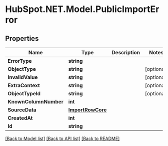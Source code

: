 # HubSpot.NET.Model.PublicImportError

## Properties

Name | Type | Description | Notes
------------ | ------------- | ------------- | -------------
**ErrorType** | **string** |  | 
**ObjectType** | **string** |  | [optional] 
**InvalidValue** | **string** |  | [optional] 
**ExtraContext** | **string** |  | [optional] 
**ObjectTypeId** | **string** |  | [optional] 
**KnownColumnNumber** | **int** |  | 
**SourceData** | [**ImportRowCore**](ImportRowCore.md) |  | 
**CreatedAt** | **int** |  | 
**Id** | **string** |  | 

[[Back to Model list]](../README.md#documentation-for-models) [[Back to API list]](../README.md#documentation-for-api-endpoints) [[Back to README]](../README.md)

